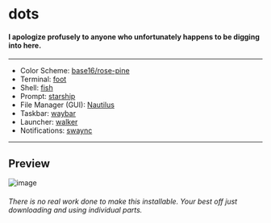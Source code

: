 # dots

#### I apologize profusely to anyone who unfortunately happens to be digging into here.

<hr>

- Color Scheme: [base16/rose-pine](https://github.com/chriskempson/base16)
- Terminal: [foot](https://codeberg.org/dnkl/foot)
- Shell: [fish](https://fishshell.com/)
- Prompt: [starship](https://starship.rs/)
- File Manager (GUI): [Nautilus](https://apps.gnome.org/Nautilus/)
- Taskbar: [waybar](https://github.com/Alexays/Waybar)
- Launcher: [walker](https://github.com/abenz1267/walker)
- Notifications: [swaync](https://github.com/ErikReider/SwayNotificationCenter)

<hr>

## Preview
![image](https://0x0.st/8yHh.png)

###### There is no real work done to make this installable. Your best off just downloading and using individual parts.
